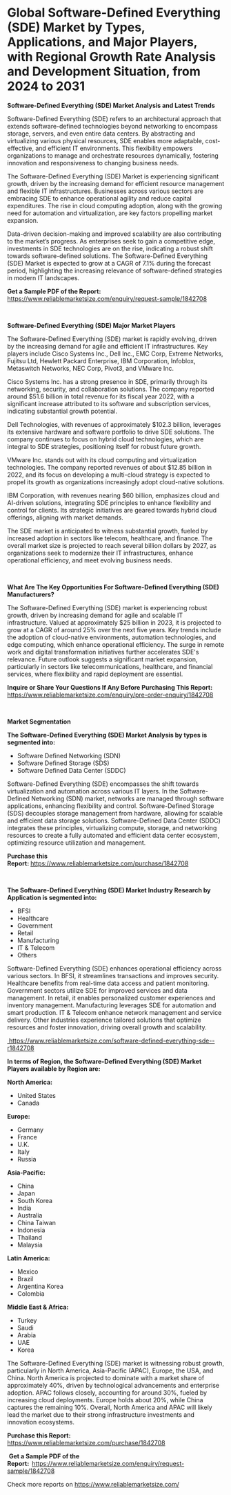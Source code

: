 <p><h1>Global Software-Defined Everything (SDE) Market by Types, Applications, and Major Players, with Regional Growth Rate Analysis and Development Situation, from 2024 to 2031</h1></p><p><strong>Software-Defined Everything (SDE) Market Analysis and Latest Trends</strong></p>
<p><p>Software-Defined Everything (SDE) refers to an architectural approach that extends software-defined technologies beyond networking to encompass storage, servers, and even entire data centers. By abstracting and virtualizing various physical resources, SDE enables more adaptable, cost-effective, and efficient IT environments. This flexibility empowers organizations to manage and orchestrate resources dynamically, fostering innovation and responsiveness to changing business needs.</p><p>The Software-Defined Everything (SDE) Market is experiencing significant growth, driven by the increasing demand for efficient resource management and flexible IT infrastructures. Businesses across various sectors are embracing SDE to enhance operational agility and reduce capital expenditures. The rise in cloud computing adoption, along with the growing need for automation and virtualization, are key factors propelling market expansion. </p><p>Data-driven decision-making and improved scalability are also contributing to the market’s progress. As enterprises seek to gain a competitive edge, investments in SDE technologies are on the rise, indicating a robust shift towards software-defined solutions. The Software-Defined Everything (SDE) Market is expected to grow at a CAGR of 7.1% during the forecast period, highlighting the increasing relevance of software-defined strategies in modern IT landscapes.</p></p>
<p><strong>Get a Sample PDF of the Report:&nbsp;</strong> <a href="https://www.reliablemarketsize.com/enquiry/request-sample/1842708?utm_campaign=1888&utm_medium=2&utm_source=Github&utm_content=ia&utm_term=01012025&utm_id=software-defined-everything-sde">https://www.reliablemarketsize.com/enquiry/request-sample/1842708</a></p>
<p>&nbsp;</p>
<p><strong>Software-Defined Everything (SDE) Major Market Players</strong></p>
<p><p>The Software-Defined Everything (SDE) market is rapidly evolving, driven by the increasing demand for agile and efficient IT infrastructures. Key players include Cisco Systems Inc., Dell Inc., EMC Corp, Extreme Networks, Fujitsu Ltd, Hewlett Packard Enterprise, IBM Corporation, Infoblox, Metaswitch Networks, NEC Corp, Pivot3, and VMware Inc.</p><p>Cisco Systems Inc. has a strong presence in SDE, primarily through its networking, security, and collaboration solutions. The company reported around $51.6 billion in total revenue for its fiscal year 2022, with a significant increase attributed to its software and subscription services, indicating substantial growth potential.</p><p>Dell Technologies, with revenues of approximately $102.3 billion, leverages its extensive hardware and software portfolio to drive SDE solutions. The company continues to focus on hybrid cloud technologies, which are integral to SDE strategies, positioning itself for robust future growth.</p><p>VMware Inc. stands out with its cloud computing and virtualization technologies. The company reported revenues of about $12.85 billion in 2022, and its focus on developing a multi-cloud strategy is expected to propel its growth as organizations increasingly adopt cloud-native solutions.</p><p>IBM Corporation, with revenues nearing $60 billion, emphasizes cloud and AI-driven solutions, integrating SDE principles to enhance flexibility and control for clients. Its strategic initiatives are geared towards hybrid cloud offerings, aligning with market demands.</p><p>The SDE market is anticipated to witness substantial growth, fueled by increased adoption in sectors like telecom, healthcare, and finance. The overall market size is projected to reach several billion dollars by 2027, as organizations seek to modernize their IT infrastructures, enhance operational efficiency, and meet evolving business needs.</p></p>
<p>&nbsp;</p>
<p><strong>What Are The Key Opportunities For Software-Defined Everything (SDE) Manufacturers?</strong></p>
<p><p>The Software-Defined Everything (SDE) market is experiencing robust growth, driven by increasing demand for agile and scalable IT infrastructure. Valued at approximately $25 billion in 2023, it is projected to grow at a CAGR of around 25% over the next five years. Key trends include the adoption of cloud-native environments, automation technologies, and edge computing, which enhance operational efficiency. The surge in remote work and digital transformation initiatives further accelerates SDE's relevance. Future outlook suggests a significant market expansion, particularly in sectors like telecommunications, healthcare, and financial services, where flexibility and rapid deployment are essential.</p></p>
<p><strong>Inquire or Share Your Questions If Any Before Purchasing This Report:</strong> <a href="https://www.reliablemarketsize.com/enquiry/pre-order-enquiry/1842708?utm_campaign=1888&utm_medium=2&utm_source=Github&utm_content=ia&utm_term=01012025&utm_id=software-defined-everything-sde">https://www.reliablemarketsize.com/enquiry/pre-order-enquiry/1842708</a></p>
<p>&nbsp;</p>
<p><strong>Market Segmentation</strong></p>
<p><strong>The Software-Defined Everything (SDE) Market Analysis by types is segmented into:</strong></p>
<p><ul><li>Software Defined Networking (SDN)</li><li>Software Defined Storage (SDS)</li><li>Software Defined Data Center (SDDC)</li></ul></p>
<p><p>Software-Defined Everything (SDE) encompasses the shift towards virtualization and automation across various IT layers. In the Software-Defined Networking (SDN) market, networks are managed through software applications, enhancing flexibility and control. Software-Defined Storage (SDS) decouples storage management from hardware, allowing for scalable and efficient data storage solutions. Software-Defined Data Center (SDDC) integrates these principles, virtualizing compute, storage, and networking resources to create a fully automated and efficient data center ecosystem, optimizing resource utilization and management.</p></p>
<p><strong>Purchase this Report:&nbsp;</strong><a href="https://www.reliablemarketsize.com/purchase/1842708?utm_campaign=1888&utm_medium=2&utm_source=Github&utm_content=ia&utm_term=01012025&utm_id=software-defined-everything-sde">https://www.reliablemarketsize.com/purchase/1842708</a></p>
<p>&nbsp;</p>
<p><strong>The Software-Defined Everything (SDE) Market Industry Research by Application is segmented into:</strong></p>
<p><ul><li>BFSI</li><li>Healthcare</li><li>Government</li><li>Retail</li><li>Manufacturing</li><li>IT & Telecom</li><li>Others</li></ul></p>
<p><p>Software-Defined Everything (SDE) enhances operational efficiency across various sectors. In BFSI, it streamlines transactions and improves security. Healthcare benefits from real-time data access and patient monitoring. Government sectors utilize SDE for improved services and data management. In retail, it enables personalized customer experiences and inventory management. Manufacturing leverages SDE for automation and smart production. IT & Telecom enhance network management and service delivery. Other industries experience tailored solutions that optimize resources and foster innovation, driving overall growth and scalability.</p></p>
<p><a href="https://www.reliablemarketsize.com/software-defined-everything-sde--r1842708?utm_campaign=1888&utm_medium=2&utm_source=Github&utm_content=ia&utm_term=01012025&utm_id=software-defined-everything-sde">&nbsp;https://www.reliablemarketsize.com/software-defined-everything-sde--r1842708</a></p>
<p><strong>In terms of Region, the Software-Defined Everything (SDE) Market Players available by Region are:</strong></p>
<p>
    <p> <strong> North America: </strong>
        <ul>
            <li>United States</li>
            <li>Canada</li>
        </ul>
        </p> 
    <p> <strong> Europe: </strong>
        <ul>
            <li>Germany</li>
            <li>France</li>
            <li>U.K.</li>
            <li>Italy</li>
            <li>Russia</li>
        </ul>
        </p> 
    <p> <strong> Asia-Pacific: </strong>
        <ul>
            <li>China</li>
            <li>Japan</li>
            <li>South Korea</li>
            <li>India</li>
            <li>Australia</li>
            <li>China Taiwan</li>
            <li>Indonesia</li>
            <li>Thailand</li>
            <li>Malaysia</li>
        </ul>
        </p> 
    <p> <strong> Latin America: </strong>
        <ul>
            <li>Mexico</li>
            <li>Brazil</li>
            <li>Argentina Korea</li>
            <li>Colombia</li>
        </ul>
        </p> 
    <p> <strong> Middle East & Africa: </strong>
        <ul>
            <li>Turkey</li>
            <li>Saudi</li>
            <li>Arabia</li>
            <li>UAE</li>
            <li>Korea</li>
        </ul>
    </p>
    </p>
<p><p>The Software-Defined Everything (SDE) market is witnessing robust growth, particularly in North America, Asia-Pacific (APAC), Europe, the USA, and China. North America is projected to dominate with a market share of approximately 40%, driven by technological advancements and enterprise adoption. APAC follows closely, accounting for around 30%, fueled by increasing cloud deployments. Europe holds about 20%, while China captures the remaining 10%. Overall, North America and APAC will likely lead the market due to their strong infrastructure investments and innovation ecosystems.</p></p>
<p><strong>Purchase this Report: </strong><a href="https://www.reliablemarketsize.com/purchase/1842708?utm_campaign=1888&utm_medium=2&utm_source=Github&utm_content=ia&utm_term=01012025&utm_id=software-defined-everything-sde">https://www.reliablemarketsize.com/purchase/1842708</a></p>
<p>&nbsp;<strong>Get a Sample PDF of the Report:&nbsp;&nbsp;</strong><a href="https://www.reliablemarketsize.com/enquiry/request-sample/1842708?utm_campaign=1888&utm_medium=2&utm_source=Github&utm_content=ia&utm_term=01012025&utm_id=software-defined-everything-sde">https://www.reliablemarketsize.com/enquiry/request-sample/1842708</a></p>
<p><strong></strong></p>
<p>Check more reports on <a href="https://www.reliablemarketsize.com/?utm_campaign=1888&utm_medium=2&utm_source=Github&utm_content=ia&utm_term=01012025&utm_id=software-defined-everything-sde">https://www.reliablemarketsize.com/</a></p>